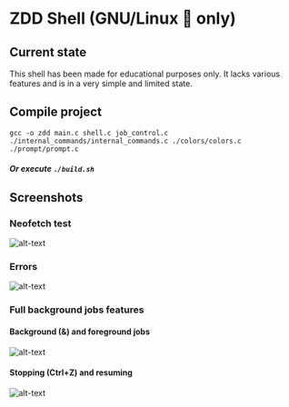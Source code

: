 # ZDD Shell (GNU/Linux 🐧 only)

## Current state
This shell has been made for educational purposes only. It lacks various features and is in a very simple and limited state.

## Compile project

```
gcc -o zdd main.c shell.c job_control.c ./internal_commands/internal_commands.c ./colors/colors.c ./prompt/prompt.c
```

##### Or execute `./build.sh`

## Screenshots

### Neofetch test
![alt-text](https://i.imgur.com/P9l9sBA.png)

### Errors
![alt-text](https://imgur.com/XBVemlw.png)

### Full background jobs features

#### Background (&) and foreground jobs
![alt-text](https://imgur.com/lZL9V94.png)

#### Stopping (Ctrl+Z) and resuming
![alt-text](https://i.imgur.com/kc3a1Wa.png)



